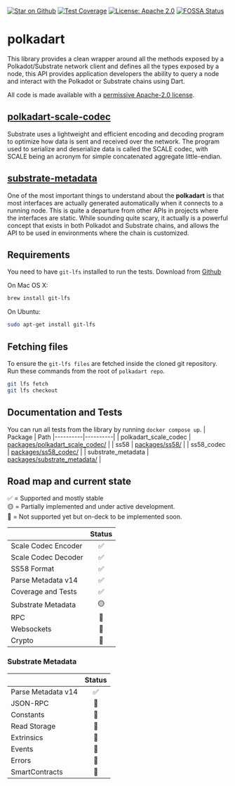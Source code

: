 [![Star on Github](https://img.shields.io/github/stars/rankanizer/polkadart.svg?style=flat&logo=github&colorB=deeppink&label=stars)](https://github.com/rankanizer/polkadart)
[![Test Coverage](https://api.codeclimate.com/v1/badges/156365ed1c65ff0d7b8c/test_coverage)](https://codeclimate.com/github/rankanizer/polkadart/test_coverage)
[![License: Apache 2.0](https://img.shields.io/badge/license-Apache%202.0-purple.svg)](https://www.apache.org/licenses/LICENSE-2.0)
[![FOSSA Status](https://app.fossa.com/api/projects/git%2Bgithub.com%2Frankanizer%2Fpolkadart.svg?type=shield)](https://app.fossa.com/projects/git%2Bgithub.com%2Frankanizer%2Fpolkadart?ref=badge_shield) <!-- markdown-link-check-disable-line -->

# polkadart
This library provides a clean wrapper around all the methods exposed by a Polkadot/Substrate network client and defines all the types exposed by a node, this API provides application developers the ability to query a node and interact with the Polkadot or Substrate chains using Dart.

All code is made available with a [permissive Apache-2.0 license](https://github.com/rankanizer/polkadart/blob/main/LICENSE).


## [polkadart-scale-codec](./packages/polkadart_scale_codec/)
Substrate uses a lightweight and efficient encoding and decoding program to optimize how data is sent and received over the network. The program used to serialize and deserialize data is called the SCALE codec, with SCALE being an acronym for simple concatenated aggregate little-endian.

## [substrate-metadata](./packages/m/)
One of the most important things to understand about the **polkadart** is that most interfaces are actually generated automatically when it connects to a running node. This is quite a departure from other APIs in projects where the interfaces are static. While sounding quite scary, it actually is a powerful concept that exists in both Polkadot and Substrate chains, and allows the API to be used in environments where the chain is customized.

## Requirements

You need to have `git-lfs` installed to run the tests. Download from [Github](https://git-lfs.github.com)

On Mac OS X:

```bash
brew install git-lfs
```

On Ubuntu:

```bash
sudo apt-get install git-lfs
```

## Fetching files

To ensure the `git-lfs files` are fetched inside the cloned git repository. Run these commands from the root of `polkadart repo`.

```bash
git lfs fetch
git lfs checkout
```

## Documentation and Tests

You can run all tests from the library by running `docker compose up`.
| Package | Path
|----------|----------|
| polkadart_scale_codec | [packages/polkadart_scale_codec/](./packages/polkadart_scale_codec/) |
| ss58 | [packages/ss58/](./packages/ss58/) |
| ss58_codec | [packages/ss58_codec/](./packages/ss58_codec/) |
| substrate_metadata | [packages/substrate_metadata/](./packages/substrate_metadata/) |

## Road map and current state

✅ = Supported and mostly stable<br/>
🟡 = Partially implemented and under active development.<br/>
🔴 = Not supported yet but on-deck to be implemented soon.

|                      | Status  |
| -------------------- |:-------:|
| Scale Codec Encoder  | ✅      |
| Scale Codec Decoder  | ✅      |
| SS58 Format          | ✅      |
| Parse Metadata v14   | ✅      |
| Coverage and Tests   | ✅      |
| Substrate Metadata   | 🟡      |
| RPC                  | 🔴      |
| Websockets           | 🔴      |
| Crypto               | 🔴      |

### Substrate Metadata
|                      | Status  |
| -------------------- |:-------:|
| Parse Metadata v14   | ✅      |
| JSON-RPC             | 🔴      |
| Constants            | 🔴      |
| Read Storage         | 🔴      |
| Extrinsics           | 🔴      |
| Events               | 🔴      |
| Errors               | 🔴      |
| SmartContracts       | 🔴      |
